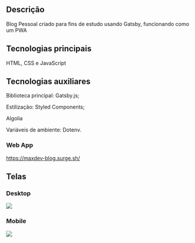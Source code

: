 ## Descrição

Blog Pessoal criado para fins de estudo usando Gatsby, funcionando como um PWA

## Tecnologias principais

HTML, CSS e JavaScript

## Tecnologias auxiliares

Biblioteca principal: Gatsby.js;

Estilização: Styled Components;

Algolia

Variáveis de ambiente: Dotenv.



### Web App

https://maxdev-blog.surge.sh/



## Telas

### Desktop

![](https://images2.imgbox.com/3a/df/6en4Gf79_o.jpg)



### **Mobile**

![](https://images2.imgbox.com/47/cb/uyw3NMJk_o.jpg)
